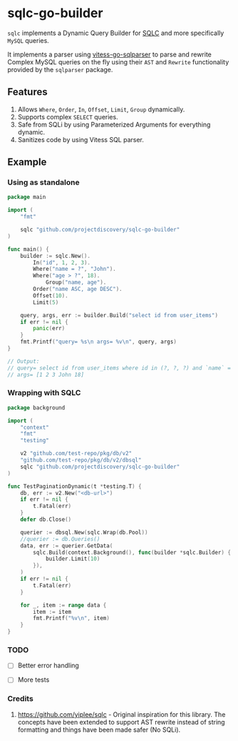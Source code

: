 # sqlc-go-builder

`sqlc` implements a Dynamic Query Builder for [SQLC](https://github.com/kyleconroy/sqlc) and more specifically `MySQL` queries.

It implements a parser using [vitess-go-sqlparser](https://vitess.io/docs/contributing/contributing-to-ast-parser/) to parse and rewrite Complex MySQL queries on the fly using their `AST` and `Rewrite` functionality provided by the `sqlparser` package.

## Features

1. Allows `Where`, `Order`, `In`, `Offset`, `Limit`, `Group` dynamically.
2. Supports complex `SELECT` queries.
3. Safe from SQLi by using Parameterized Arguments for everything dynamic.
4. Sanitizes code by using Vitess SQL parser.

## Example

### Using as standalone

```go
package main

import (
	"fmt"

	sqlc "github.com/projectdiscovery/sqlc-go-builder"
)

func main() {
	builder := sqlc.New().
		In("id", 1, 2, 3).
		Where("name = ?", "John").
		Where("age > ?", 18).
        	Group("name, age").
		Order("name ASC, age DESC").
		Offset(10).
		Limit(5)

	query, args, err := builder.Build("select id from user_items")
	if err != nil {
		panic(err)
	}
	fmt.Printf("query= %s\n args= %v\n", query, args)
}

// Output:
// query= select id from user_items where id in (?, ?, ?) and `name` = ? and age > ? group by `name`, age order by `name` asc, age desc limit 10, 5
// args= [1 2 3 John 18]
```

### Wrapping with SQLC

```go
package background

import (
	"context"
	"fmt"
	"testing"

	v2 "github.com/test-repo/pkg/db/v2"
	"github.com/test-repo/pkg/db/v2/dbsql"
	sqlc "github.com/projectdiscovery/sqlc-go-builder"
)

func TestPaginationDynamic(t *testing.T) {
	db, err := v2.New("<db-url>")
	if err != nil {
		t.Fatal(err)
	}
	defer db.Close()

	querier := dbsql.New(sqlc.Wrap(db.Pool))
	//querier := db.Queries()
	data, err := querier.GetData(
		sqlc.Build(context.Background(), func(builder *sqlc.Builder) {
			builder.Limit(10)
		}),
	)
	if err != nil {
		t.Fatal(err)
	}

	for _, item := range data {
		item := item
		fmt.Printf("%v\n", item)
	}
}
```

### TODO

- [ ] Better error handling
- [ ] More tests


### Credits

1. https://github.com/yiplee/sqlc - Original inspiration for this library. The concepts have been extended to support AST rewrite instead of string formatting and things have been made safer (No SQLi).
